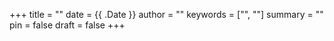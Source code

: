 +++
title = ""
date = {{ .Date }}
author = ""
keywords = ["", ""]
summary = ""
pin = false
draft = false
+++

<style>
    article > * {
        text-align: justify;
    }
</style>